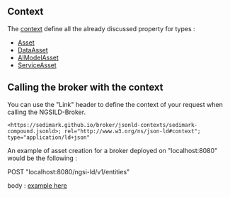## Context
The [context](https://sedimark.github.io/ontology/broker/jsonld-contexts/sedimark-compound.jsonld) define all
the already discussed property for types :
- [Asset](https://sedimark.github.io/broker/jsonld-contexts/sedimark-asset.jsonld)
- [DataAsset](https://sedimark.github.io/broker/jsonld-contexts/sedimark-data-asset.jsonld)
- [AIModelAsset](https://sedimark.github.io/broker/jsonld-contexts/sedimark-ai-model-asset.jsonld)
- [ServiceAsset](https://sedimark.github.io/broker/jsonld-contexts/sedimark-service-asset.jsonld)

## Calling the broker with the context
You can use the "Link" header to define the context of your request when calling the NGSILD-Broker.
```
<https://sedimark.github.io/broker/jsonld-contexts/sedimark-compound.jsonld>; rel="http://www.w3.org/ns/json-ld#context"; type="application/ld+json"
```

An example of asset creation for a broker deployed on "localhost:8080" would be the following :

POST "localhost:8080/ngsi-ld/v1/entities"

body : [example here](https://sedimark.github.io/broker/payload-example/asset.jsonld)
